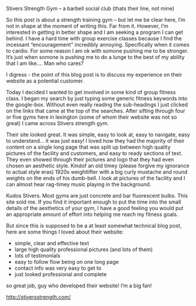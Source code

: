 Stivers Strength Gym – a barbell social club 
(thats their line, not mine)

So this post is about a strength training gym – but let me be clear here, I’m not in shape at the moment of writing this. Far from it. However, I’m interested in getting in better shape and I am seeking a program I can get behind. I have a hard time with group exercise classes because I find the incessant “encouragement” incredibly annoying. Specifically when it comes to cardio. For some reason I am ok with somone pushing me to be stronger. It’s just when somone is pushing me to do a lunge to the best of my ability that I am like…. Man who cares? 

I digress - the point of this blog post is to discuss my experience on their website as a potential customer.  

Today I decided I wanted to get involved in some kind of group fitness class. I began my search by just typing some generic fitness keywords into the google-box. Without even really reading the sub-headings I just clicked on the links that came at the top of the searches. After sifting through four or five gyms here in lexington (some of whom their website was not so great) I came across Stivers strength gym.

Their site looked great. It was simple, easy to look at, easy to navigate, easy to understand… it was just easy! I loved how they had the majority of their content on a single long page that was split up between high quality pictures of the facility and customers, and easy to ready sections of text. They even showed through their pictures and logo that they had even chosen an aesthetic style. Kindof an old timey (please forgive my ignorance to actual style eras) 1920s weightlifter with a big curly mustache and round weights on the ends of his dumb-bell. I look at pictures of the facility and I can almost hear rag-timey music playing in the background. 

Kudos Stivers. Most gyms are just concrete and bar fluorescent  bulbs. This site sold me. If you find it important enough to put the time into the small details of the aesthetics of your gym, I have a good feeling you would put an appropriate amount of effort into helping me reach my fitness goals. 

But since this is supposed to be a at least somewhat technical blog post, here are some things I loved about their website: 

- simple, clear and effective text
- large high quality professional pictures (and lots of them)
- lots of testimonials
- easy to follow flow being on one long page
- contact info was very easy to get to
- just looked professional and complete

so great job, guy who developed their website! I’m a big fan!

http://stiversstrength.com/